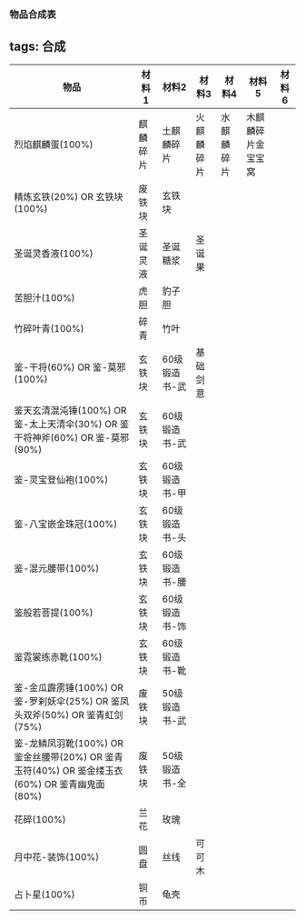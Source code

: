 ### 物品合成表
tags: 合成
---
|物品|材料1|材料2|材料3|材料4|材料5|材料6|
| --- | --- | --- | --- |--- |--- |--- |
|烈焰麒麟蛋(100%)|麒麟碎片|土麒麟碎片|火麒麟碎片|水麒麟碎片|木麒麟碎片金宝宝窝||
|精炼玄铁(20%) OR 玄铁块(100%)|废铁块|玄铁块|||||
|圣诞灵香液(100%)|圣诞灵液|圣诞糖浆|圣诞果||||
|苦胆汁(100%)|虎胆|豹子胆|||||
|竹碎叶青(100%)|碎青|竹叶|||||
|鉴-干将(60%) OR  鉴-莫邪(100%)|玄铁块|60级锻造书-武|基础剑意||||
|鉴天玄清混沌锤(100%) OR 鉴-太上天清伞(30%) OR  鉴干将神斧(60%) OR  鉴-莫邪(90%)|玄铁块|60级锻造书-武|||||
|鉴-灵宝登仙袍(100%)|玄铁块|60级锻造书-甲|||||
|鉴-八宝嵌金珠冠(100%)|玄铁块|60级锻造书-头|||||
|鉴-混元腰带(100%)|玄铁块|60级锻造书-腰|||||
|鉴般若菩提(100%)|玄铁块|60级锻造书-饰|||||
|鉴霓裳练赤靴(100%)|玄铁块|60级锻造书-靴|||||
|鉴-金瓜霹雳锤(100%) OR 鉴-罗刹妖伞(25%) OR 鉴凤头双斧(50%) OR 鉴青虹剑(75%)|废铁块|50级锻造书-武|||||
|鉴-龙鳞凤羽靴(100%) OR 鉴金丝腰带(20%) OR 鉴青玉符(40%) OR 鉴金缕玉衣(60%) OR 鉴青幽鬼面(80%)|废铁块|50级锻造书-全|||||
|花碎(100%)|兰花|玫瑰|||||
|月中花-装饰(100%)|圆盘|丝线|可可木||||
|占卜星(100%)|铜币|龟壳|||||
